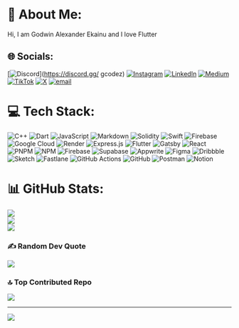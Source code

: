 # 💫 About Me:
Hi, I am Godwin Alexander Ekainu and I love Flutter


## 🌐 Socials:
[![Discord](https://img.shields.io/badge/Discord-%237289DA.svg?logo=discord&logoColor=white)](https://discord.gg/ gcodez) [![Instagram](https://img.shields.io/badge/Instagram-%23E4405F.svg?logo=Instagram&logoColor=white)](https://instagram.com/geffy_kay) [![LinkedIn](https://img.shields.io/badge/LinkedIn-%230077B5.svg?logo=linkedin&logoColor=white)](https://linkedin.com/in/godwin-ekainu-6169411b8) [![Medium](https://img.shields.io/badge/Medium-12100E?logo=medium&logoColor=white)](https://medium.com/@@GodwinAlexander) [![TikTok](https://img.shields.io/badge/TikTok-%23000000.svg?logo=TikTok&logoColor=white)](https://tiktok.com/@geffyKay) [![X](https://img.shields.io/badge/X-black.svg?logo=X&logoColor=white)](https://x.com/godwinAekainu) [![email](https://img.shields.io/badge/Email-D14836?logo=gmail&logoColor=white)](mailto:clsyfriday@gmail.com) 

# 💻 Tech Stack:
![C++](https://img.shields.io/badge/c++-%2300599C.svg?style=flat-square&logo=c%2B%2B&logoColor=white) ![Dart](https://img.shields.io/badge/dart-%230175C2.svg?style=flat-square&logo=dart&logoColor=white) ![JavaScript](https://img.shields.io/badge/javascript-%23323330.svg?style=flat-square&logo=javascript&logoColor=%23F7DF1E) ![Markdown](https://img.shields.io/badge/markdown-%23000000.svg?style=flat-square&logo=markdown&logoColor=white) ![Solidity](https://img.shields.io/badge/Solidity-%23363636.svg?style=flat-square&logo=solidity&logoColor=white) ![Swift](https://img.shields.io/badge/swift-F54A2A?style=flat-square&logo=swift&logoColor=white) ![Firebase](https://img.shields.io/badge/firebase-%23039BE5.svg?style=flat-square&logo=firebase) ![Google Cloud](https://img.shields.io/badge/GoogleCloud-%234285F4.svg?style=flat-square&logo=google-cloud&logoColor=white) ![Render](https://img.shields.io/badge/Render-%46E3B7.svg?style=flat-square&logo=render&logoColor=white) ![Express.js](https://img.shields.io/badge/express.js-%23404d59.svg?style=flat-square&logo=express&logoColor=%2361DAFB) ![Flutter](https://img.shields.io/badge/Flutter-%2302569B.svg?style=flat-square&logo=Flutter&logoColor=white) ![Gatsby](https://img.shields.io/badge/Gatsby-%23663399.svg?style=flat-square&logo=gatsby&logoColor=white) ![React](https://img.shields.io/badge/react-%2320232a.svg?style=flat-square&logo=react&logoColor=%2361DAFB) ![PNPM](https://img.shields.io/badge/pnpm-%234a4a4a.svg?style=flat-square&logo=pnpm&logoColor=f69220) ![NPM](https://img.shields.io/badge/NPM-%23CB3837.svg?style=flat-square&logo=npm&logoColor=white) ![Firebase](https://img.shields.io/badge/firebase-a08021?style=flat-square&logo=firebase&logoColor=ffcd34) ![Supabase](https://img.shields.io/badge/Supabase-3ECF8E?style=flat-square&logo=supabase&logoColor=white) ![Appwrite](https://img.shields.io/badge/Appwrite-%23FD366E.svg?style=flat-square&logo=appwrite&logoColor=white) ![Figma](https://img.shields.io/badge/figma-%23F24E1E.svg?style=flat-square&logo=figma&logoColor=white) ![Dribbble](https://img.shields.io/badge/Dribbble-EA4C89?style=flat-square&logo=dribbble&logoColor=white) ![Sketch](https://img.shields.io/badge/Sketch-FFB387?style=flat-square&logo=sketch&logoColor=black) ![Fastlane](https://img.shields.io/badge/fastlane-%2382bd4e.svg?style=flat-square&logo=fastlane&logoColor=black) ![GitHub Actions](https://img.shields.io/badge/github%20actions-%232671E5.svg?style=flat-square&logo=githubactions&logoColor=white) ![GitHub](https://img.shields.io/badge/github-%23121011.svg?style=flat-square&logo=github&logoColor=white) ![Postman](https://img.shields.io/badge/Postman-FF6C37?style=flat-square&logo=postman&logoColor=white) ![Notion](https://img.shields.io/badge/Notion-%23000000.svg?style=flat-square&logo=notion&logoColor=white)
# 📊 GitHub Stats:
![](https://github-readme-stats.vercel.app/api?username=maxiggle&theme=dark&hide_border=false&include_all_commits=true&count_private=true)<br/>
![](https://nirzak-streak-stats.vercel.app/?user=maxiggle&theme=dark&hide_border=false)<br/>
![](https://github-readme-stats.vercel.app/api/top-langs/?username=maxiggle&theme=dark&hide_border=false&include_all_commits=true&count_private=true&layout=compact)

### ✍️ Random Dev Quote
![](https://quotes-github-readme.vercel.app/api?type=horizontal&theme=radical)

### 🔝 Top Contributed Repo
![](https://github-contributor-stats.vercel.app/api?username=maxiggle&limit=5&theme=dark&combine_all_yearly_contributions=true)

---
[![](https://visitcount.itsvg.in/api?id=maxiggle&icon=0&color=0)](https://visitcount.itsvg.in)

<!-- Proudly created with GPRM ( https://gprm.itsvg.in ) -->
